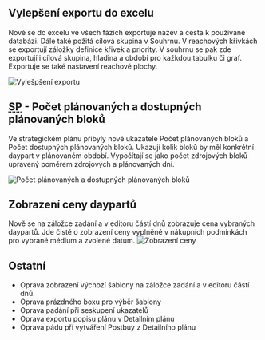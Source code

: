 ﻿---
categories: [fenix]
layout: fenix
---
## Vylepšení exportu do excelu
Nově se do excelu ve všech fázích exportuje název a cesta k používané databázi. Dále také požitá cílová skupina v Souhrnu. V reachových křivkách se exportují záložky definice křivek a priority. V souhrnu se pak zde exportují i cílová skupina, hladina a období pro kažkdou tabulku či graf. Exportuje se také nastavení reachové plochy.

![Vylešpšení exportu]({{site.url}}/data/exportnewandbetter.png "Vylepšení exportu")

## <abbr title="Strategický plán">SP</abbr> - Počet plánovaných a dostupných plánovaných bloků
Ve strategickém plánu přibyly nové ukazatele Počet plánovaných bloků a Počet dostupných plánovaných bloků. Ukazují kolik bloků by měl konkrétní daypart v plánovaném období. Vypočítají se jako počet zdrojových bloků upravený poměrem zdrojových a plánovaných dní.  

![Počet plánovaných a dostupných plánovaných bloků]({{site.url}}/data/planovanebloky.png "Počet plánovaných a dostupných plánovaných bloků")

## Zobrazení ceny daypartů
Nově se na záložce zadání a v editoru částí dnů zobrazuje cena vybraných daypartů. Jde čistě o zobrazení ceny vyplněné v nákupních podmínkách pro vybrané médium a zvolené datum.
![Zobrazení ceny]({{site.url}}/data/cenavzadani.png "Zobrazení ceny")

 
## Ostatní
<ul>
	<li>Oprava zobrazení výchozí šablony na záložce zadání a v editoru částí dnů.</li>
	<li>Oprava prázdného boxu pro výběr šablony</li>
	<li>Oprava padání při seskupení ukazatelů</li>
	<li>Oprava exportu popisu plánu v Detailním plánu</li>
	<li>Oprava pádu při vytváření Postbuy z Detailního plánu</li>
		
</ul>
